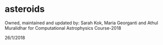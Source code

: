 # asteroids
Owned, maintained and updated by:
Sarah Kok, Maria Georganti and Athul Muralidhar for Computational Astrophysics Course-2018

26/1/2018
